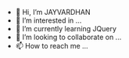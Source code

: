 - 👋 Hi, I’m JAYVARDHAN
- 👀 I’m interested in ...
- 🌱 I’m currently learning JQuery
- 💞️ I’m looking to collaborate on ...
- 📫 How to reach me ...

<!---
prashu2003/prashu2003 is a ✨ special ✨ repository because its `README.md` (this file) appears on your GitHub profile.
You can click the Preview link to take a look at your changes.
--->
